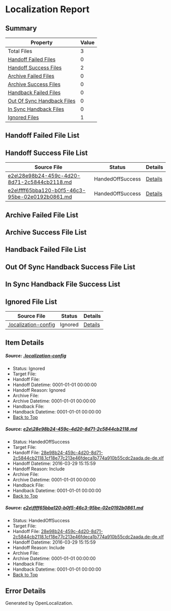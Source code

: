 # <a name='report-top'></a> Localization Report

## Summary
 Property | Value 
 -------- | ----- 
 Total Files | 3
[ Handoff Failed Files ](#handoff-failed-list)| 0
[ Handoff Success Files ](#handoff-success-list)| 2
[ Archive Failed Files ](#archive-failed-list)| 0
[ Archive Success Files ](#archive-success-list)| 0
[ Handback Failed Files ](#handback-failed-list)| 0
[ Out Of Sync Handback Files ](#outofsync-handback-success-list)| 0
[ In Sync Handback Files ](#insync-handback-success-list)| 0
[ Ignored Files ](#ignored-list)| 1

## <a name='handoff-failed-list'></a> Handoff Failed File List

## <a name='handoff-success-list'></a> Handoff Success File List
 Source File | Status | Details 
 ----------- | ------ | ------- 
 [e2e\28e98b24-459c-4d20-8d71-2c5844cb2118.md](https://github.com/OpenLocalizationTest/oltest/blob/dedde3b89cca53605f0d372e71c85bb367270ab8/e2e/28e98b24-459c-4d20-8d71-2c5844cb2118.md) | HandedOffSuccess | [Details](#29f3e42ced5a388a2e23be62c510e804c2842b7f1)
 [e2e\ffff65bba120-b0f5-46c3-95be-02e0192b0861.md](https://github.com/OpenLocalizationTest/oltest/blob/dedde3b89cca53605f0d372e71c85bb367270ab8/e2e/ffff65bba120-b0f5-46c3-95be-02e0192b0861.md) | HandedOffSuccess | [Details](#29f3e42ced5a388a2e23be62c510e804c2842b7f2)

## <a name='archive-failed-list'></a> Archive Failed File List

## <a name='archive-success-list'></a> Archive Success File List

## <a name='handback-failed-list'></a> Handback Failed File List

## <a name='outofsync-handback-success-list'></a> Out Of Sync Handback Success File List

## <a name='insync-handback-success-list'></a> In Sync Handback File Success List

## <a name='ignored-list'></a> Ignored File List
 Source File | Status | Details 
 ----------- | ------ | ------- 
 [.localization-config](https://github.com/OpenLocalizationTest/oltest/blob/dedde3b89cca53605f0d372e71c85bb367270ab8/.localization-config) | Ignored | [Details](#66aca4b1c2f43b14ec41e0e427345df94af1d5e10)

## Item Details
##### <a name='66aca4b1c2f43b14ec41e0e427345df94af1d5e10'></a> Source: [.localization-config](https://github.com/OpenLocalizationTest/oltest/blob/dedde3b89cca53605f0d372e71c85bb367270ab8/.localization-config)
* Status: Ignored
* Target File: 
* Handoff File: 
* Handoff Datetime: 0001-01-01 00:00:00
* Handoff Reason: Ignored
* Archive File: 
* Archive Datetime: 0001-01-01 00:00:00
* Handback File: 
* Handback Datetime: 0001-01-01 00:00:00
* [Back to Top](#report-top)

##### <a name='29f3e42ced5a388a2e23be62c510e804c2842b7f1'></a> Source: [e2e\28e98b24-459c-4d20-8d71-2c5844cb2118.md](https://github.com/OpenLocalizationTest/oltest/blob/dedde3b89cca53605f0d372e71c85bb367270ab8/e2e/28e98b24-459c-4d20-8d71-2c5844cb2118.md)
* Status: HandedOffSuccess
* Target File: 
* Handoff File: [28e98b24-459c-4d20-8d71-2c5844cb2118.1cf18e77c213e46fdeca1b774a910b55cdc2aada.de-de.xlf](https://github.com/OpenLocalizationTestOrg/olhandoff-e2e/blob/d327e77f38d7b509a2384187d0483a41ef0605e4/ol-handoff/OpenLocalizationTestOrg/oltest.de-de/ci/ht/28e98b24-459c-4d20-8d71-2c5844cb2118.1cf18e77c213e46fdeca1b774a910b55cdc2aada.de-de.xlf)
* Handoff Datetime: 2016-03-29 15:15:59
* Handoff Reason: Include
* Archive File: 
* Archive Datetime: 0001-01-01 00:00:00
* Handback File: 
* Handback Datetime: 0001-01-01 00:00:00
* [Back to Top](#report-top)

##### <a name='29f3e42ced5a388a2e23be62c510e804c2842b7f2'></a> Source: [e2e\ffff65bba120-b0f5-46c3-95be-02e0192b0861.md](https://github.com/OpenLocalizationTest/oltest/blob/dedde3b89cca53605f0d372e71c85bb367270ab8/e2e/ffff65bba120-b0f5-46c3-95be-02e0192b0861.md)
* Status: HandedOffSuccess
* Target File: 
* Handoff File: [28e98b24-459c-4d20-8d71-2c5844cb2118.1cf18e77c213e46fdeca1b774a910b55cdc2aada.de-de.xlf](https://github.com/OpenLocalizationTestOrg/olhandoff-e2e/blob/d327e77f38d7b509a2384187d0483a41ef0605e4/ol-handoff/OpenLocalizationTestOrg/oltest.de-de/ci/ht/28e98b24-459c-4d20-8d71-2c5844cb2118.1cf18e77c213e46fdeca1b774a910b55cdc2aada.de-de.xlf)
* Handoff Datetime: 2016-03-29 15:15:59
* Handoff Reason: Include
* Archive File: 
* Archive Datetime: 0001-01-01 00:00:00
* Handback File: 
* Handback Datetime: 0001-01-01 00:00:00
* [Back to Top](#report-top)


## Error Details

Generated by OpenLocalization.
